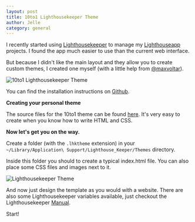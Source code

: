 ```yaml
---
layout: post
title: 10to1 Lighthousekeeper Theme
author: Jelle
category: general
---
```


I recently started using [Lighthousekeeper](http://www.mcubedsw.com/software/lighthousekeeper) to manage my [Lighthouseapp](http://lighthouseapp.com/) projects. I found the app much easier to use than the current web interface. 

But because I didn't like the main layout and they allow you to create custom themes, I created one myself (with a little help from [@maxvoltar](http://maxvoltar.com/)).

![10to1 Lighthousekeeper Theme](http://10to1.blog.s3.amazonaws.com/10to1-lighthousekeeper-theme.png)

You can find the installation instructions on [Github](https://github.com/fousa/lighthousekeeper-10to1-template/).

**Creating your personal theme**

The source files for the 10to1 theme can be found [here](https://github.com/fousa/lighthousekeeper-10to1-template/). It's very easy to create when you know how to write HTML and CSS.

**Now let's get you on the way.**

Create a folder (with the `.lhktheme` extension) in your `~/Library/Application\ Support/Lighthouse_Keeper/Themes` directory.

Inside this folder you should to create a typical index.html file. You can also place some CSS files and images next to it.

![Lighthousekeeper Theme](http://10to1.blog.s3.amazonaws.com/lighthousekeeper-themes-folder.png)

And now just design the template as you would with a website. There are also some Lighthousekeeper variables available, just checkout the Lighthousekeeper [Manual](http://support.mcubedsw.com/kb/lighthouse-keeper/themes).

Start!
